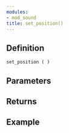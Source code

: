 ```yaml
---
modules:
- mod_sound
title: set_position()
---
```


## Definition

    set_position ( )

## Parameters

## Returns

## Example

```
```

